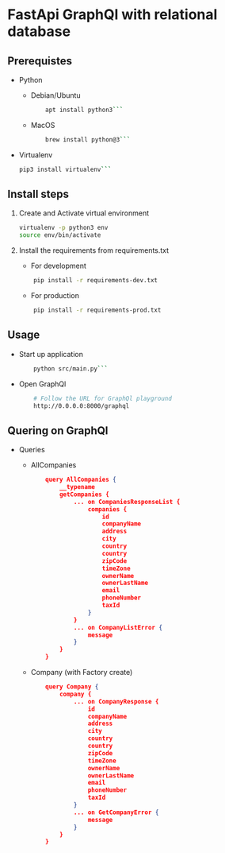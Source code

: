 # FastApi GraphQl with relational database

## Prerequistes

- Python
  - Debian/Ubuntu

    ```bash
        apt install python3```

  - MacOS

    ```bash
        brew install python@3```

- Virtualenv

    ```bash
    pip3 install virtualenv```

## Install steps

1. Create and Activate virtual environment

    ```bash
    virtualenv -p python3 env
    source env/bin/activate
    ```

2. Install the requirements from requirements.txt

   - For development

    ```bash
        pip install -r requirements-dev.txt
    ```

    - For production

    ```bash
        pip install -r requirements-prod.txt
    ```

## Usage

- Start up application

    ```bash
        python src/main.py```

- Open GraphQl

    ```bash
        # Follow the URL for GraphQl playground
        http://0.0.0.0:8000/graphql
    ```

## Quering on GraphQl

- Queries

  - AllCompanies

    ```json
        query AllCompanies {
            __typename
            getCompanies {
                ... on CompaniesResponseList {
                    companies {
                        id
                        companyName
                        address
                        city
                        country
                        country
                        zipCode
                        timeZone
                        ownerName
                        ownerLastName
                        email
                        phoneNumber
                        taxId
                    }
                }
                ... on CompanyListError {
                    message
                }
            }
        }

    ```

  - Company (with Factory create)

    ```json
        query Company {
            company {
                ... on CompanyResponse {
                    id
                    companyName
                    address
                    city
                    country
                    country
                    zipCode
                    timeZone
                    ownerName
                    ownerLastName
                    email
                    phoneNumber
                    taxId
                }
                ... on GetCompanyError {
                    message
                }
            }
        }

    ```
